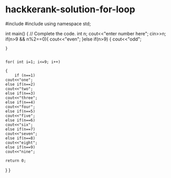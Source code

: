 # hackkerank-solution-for-loop
#include <iostream>
#include <cstdio>
using namespace std;

int main() {
    // Complete the code.
    int n;
    cout<<"enter number here";
    cin>>n;
    if(n>9 && n%2==0){
        cout<<"even";
    }else if(n>9) {
        cout<<"odd";
        
    }
    
    
    for( int i=1; i<=9; i++)
    
    {
        if (n==1)
    cout<<"one";
    else if(n==2)
    cout<<"two";
    else if(n==3)
    cout<<"three";
    else if(n==4)
    cout<<"four";
    else if(n==5)
    cout<<"five";
    else if(n==6)
    cout<<"six";
    else if(n==7)
    cout<<"seven";
    else if(n==8)
    cout<<"eight";
    else if(n==9)
    cout<<"nine";
    
    return 0;
    
    
}
}
